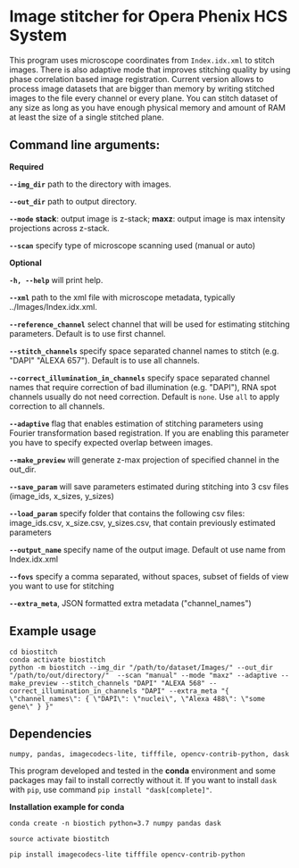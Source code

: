 # Image stitcher for Opera Phenix HCS System 

This program uses microscope coordinates from `Index.idx.xml` to stitch images. There is also adaptive mode that improves stitching quality by using phase correlation based image registration. Current version allows to process image datasets that are bigger than memory by writing stitched images to the file every channel or every plane. You can stitch dataset of any size as long as you have enough physical memory and amount of RAM at least the size of a single stitched plane.

## Command line arguments:
**Required**

**`--img_dir`**   path to the directory with images.

**`--out_dir`**   path to output directory.

**`--mode`**  **stack**: output image is z-stack; 
            **maxz**: output image is max intensity projections across z-stack.
            
**`--scan`**    specify type of microscope scanning used (manual or auto)


**Optional**


**`-h, --help`**    will print help.

**`--xml`**   path to the xml file with microscope metadata, typically ../Images/Index.idx.xml.

**`--reference_channel`**   select channel that will be used for estimating stitching parameters. Default is to use first channel.

**`--stitch_channels`**   specify space separated channel names to stitch (e.g. "DAPI" "ALEXA 657"). Default is to use all channels.

**`--correct_illumination_in_channels`**  specify space separated channel names that require correction of bad illumination (e.g. "DAPI"), RNA spot channels usually do not need correction. Default is `none`. Use `all` to apply correction to all channels.

**`--adaptive`**    flag that enables estimation of stitching parameters using Fourier transformation based registration. If you are enabling this parameter you have to specify expected overlap between images.

**`--make_preview`**  will generate z-max projection of specified channel in the out_dir.

**`--save_param`**     will save parameters estimated during stitching into 3 csv files (image_ids, x_sizes, y_sizes)

**`--load_param`**     specify folder that contains the following csv files: image_ids.csv, x_size.csv, y_sizes.csv, that contain previously estimated parameters

**`--output_name`** specify name of the output image. Default ot use name from Index.idx.xml

**`--fovs`**    specify a comma separated, without spaces, subset of fields of view you want to use for stitching

**`--extra_meta`**, JSON formatted extra metadata ("channel_names")


## Example usage

`cd biostitch`\
`conda activate biostitch`\
`python -m biostitch --img_dir "/path/to/dataset/Images/" --out_dir "/path/to/out/directory/" 
--scan "manual" --mode "maxz" --adaptive --make_preview --stitch_channels "DAPI" "ALEXA 568" --correct_illumination_in_channels "DAPI"
--extra_meta "{ \"channel_names\": { \"DAPI\": \"nuclei\", \"Alexa 488\": \"some gene\" } }"
`
 


## Dependencies

`numpy, pandas, imagecodecs-lite, tifffile, opencv-contrib-python, dask`

This program developed and tested in the **conda** environment and some packages may fail to install correctly without it.
If you want to install `dask` with `pip`, use command `pip install "dask[complete]"`.  

**Installation example for conda**

`conda create -n biostich python=3.7 numpy pandas dask`

`source activate biostitch`

`pip install imagecodecs-lite tifffile opencv-contrib-python`

